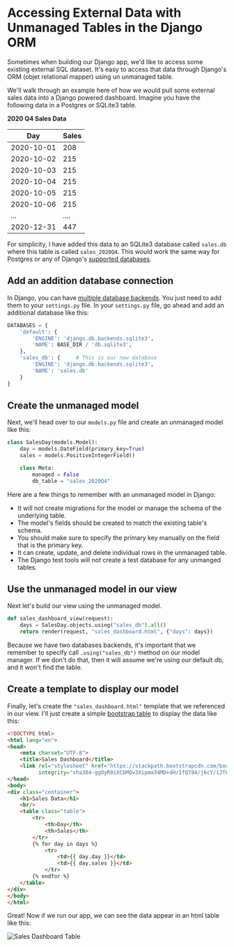 # Accessing External Data with Unmanaged Tables in the Django ORM

Sometimes when building our Django app, we'd like to access some existing external SQL dataset. It's easy
to access that data through Django's ORM (objet relational mapper) using un unmanaged table. 

We'll walk through an example here of how we would pull some external sales data into a Django powered dashboard.
Imagine you have the following data in a Postgres or SQLite3 table. 

**2020 Q4 Sales Data**

|   Day    | Sales |
|----------|-------|
|2020-10-01|  208  |
|2020-10-02|  215  |
|2020-10-03|  215  |
|2020-10-04|  215  |
|2020-10-05|  215  |
|2020-10-06|  215  |
| ...      | ....  |
|2020-12-31|  447  |

For simplicity, I have added this data to an SQLite3 database called `sales.db` where this table is 
called `sales_2020Q4`. This would work the same way for Postgres or any of Django's [supported databases](https://docs.djangoproject.com/en/3.1/ref/databases/). 

## Add an addition database connection
In Django, you can have [multiple database backends](https://docs.djangoproject.com/en/3.1/topics/db/multi-db/).
You just need to add them to your `settings.py` file. In your `settings.py` file, go ahead and add an additional
database like this:

```python
DATABASES = {
    'default': {
        'ENGINE': 'django.db.backends.sqlite3',
        'NAME': BASE_DIR / 'db.sqlite3',
    },
    'sales_db': {     # This is our new database
        'ENGINE': 'django.db.backends.sqlite3',
        'NAME': 'sales.db'
    }
}
```

## Create the unmanaged model
Next, we'll head over to our `models.py` file and create an unmanaged model like this:

```python
class SalesDay(models.Model):
    day = models.DateField(primary_key=True)
    sales = models.PositiveIntegerField()

    class Meta:
        managed = False
        db_table = "sales_2020Q4"
```

Here are a few things to remember with an unmanaged model in Django:

- It will not create migrations for the model or manage the schema of the underlying table.
- The model's fields should be created to match the existing table's schema.
- You should make sure to specify the primary key manually on the field that is the primary key.
- It can create, update, and delete individual rows in the unmanaged table.
- The Django test tools will not create a test database for any unmanged tables.

## Use the unmanaged model in our view
Next let's build our view using the unmanaged model. 

```python
def sales_dashboard_view(request):
    days = SalesDay.objects.using("sales_db").all()
    return render(request, "sales_dashboard.html", {"days": days})
```

Because we have two databases backends, it's important that we remember to specify call `.using("sales_db")`
method on our model manager. If we don't do that, then it will assume we're using our default db, and it won't
find the table.

## Create a template to display our model
Finally, let's create the `"sales_dashboard.html"` template that we referenced in our view. I'll just create a simple
[bootstrap table](https://getbootstrap.com/docs/4.0/content/tables/) to display the data like this:

```html
<!DOCTYPE html>
<html lang="en">
<head>
    <meta charset="UTF-8">
    <title>Sales Dashboard</title>
    <link rel="stylesheet" href="https://stackpath.bootstrapcdn.com/bootstrap/4.3.1/css/bootstrap.min.css"
          integrity="sha384-ggOyR0iXCbMQv3Xipma34MD+dH/1fQ784/j6cY/iJTQUOhcWr7x9JvoRxT2MZw1T" crossorigin="anonymous">
</head>
<body>
<div class="container">
    <h1>Sales Data</h1>
    <br/>
    <table class="table">
        <tr>
            <th>Day</th>
            <th>Sales</th>
        </tr>
        {% for day in days %}
            <tr>
                <td>{{ day.day }}</td>
                <td>{{ day.sales }}</td>
            </tr>
        {% endfor %}
    </table>
</div>
</body>
</html>
```

Great! Now if we run our app, we can see the data appear in an html table like this:

![Sales Dashboard Table](sales_dashboard_table.png.png "Sales Dashboard Table")

